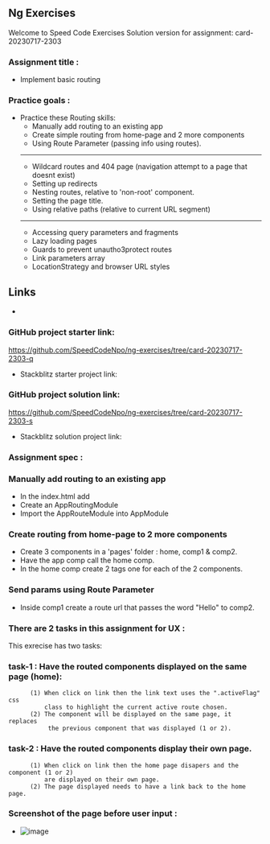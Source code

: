 ## Ng Exercises

Welcome to Speed Code Exercises
Solution version for assignment: card-20230717-2303

### Assignment title :

- Implement basic routing

### Practice goals :

- Practice these Routing skills:
  - Manually add routing to an existing app
  - Create simple routing from home-page and 2 more components
  - Using Route Parameter (passing info using routes).
  ***
  - Wildcard routes and 404 page (navigation attempt to a page that doesnt exist)
  - Setting up redirects
  - Nesting routes, relative to 'non-root' component.
  - Setting the page title.
  - Using relative paths (relative to current URL segment)
  ***
  - Accessing query parameters and fragments
  - Lazy loading pages
  - Guards to prevent unautho3protect routes
  - Link parameters array
  - LocationStrategy and browser URL styles

## Links

-

### GitHub project starter link:

https://github.com/SpeedCodeNpo/ng-exercises/tree/card-20230717-2303-q

- Stackblitz starter project link:

### GitHub project solution link:

https://github.com/SpeedCodeNpo/ng-exercises/tree/card-20230717-2303-s

- Stackblitz solution project link:

### Assignment spec :

### Manually add routing to an existing app

- In the index.html add <base href="/">
- Create an AppRoutingModule
- Import the AppRouteModule into AppModule

### Create routing from home-page to 2 more components
- Create 3 components in a 'pages' folder : home, comp1 & comp2.
- Have the app comp call the home comp.
- In the home comp create 2 <a> tags one for each of the 2 components.

### Send params using Route Parameter
- Inside comp1 create a route url that passes the word "Hello" to comp2.


### There are 2 tasks in this assignment for UX :
 This exrecise has two tasks:
 ### task-1 : Have the routed components displayed on the same page (home):
          (1) When click on link then the link text uses the ".activeFlag" css
              class to highlight the current active route chosen.
          (2) The component will be displayed on the same page, it replaces
               the previous component that was displayed (1 or 2).

 ### task-2 : Have the routed components display their own page.
          (1) When click on link then the home page disapers and the component (1 or 2)
              are displayed on their own page.
          (2) The page displayed needs to have a link back to the home page.

### Screenshot of the page before user input :

- ![image](https://github.com/SpeedCodeNpo/ng-exercises/assets/132397719/e8e959ba-ffd6-4a8b-93cb-f46b1798d57d)
